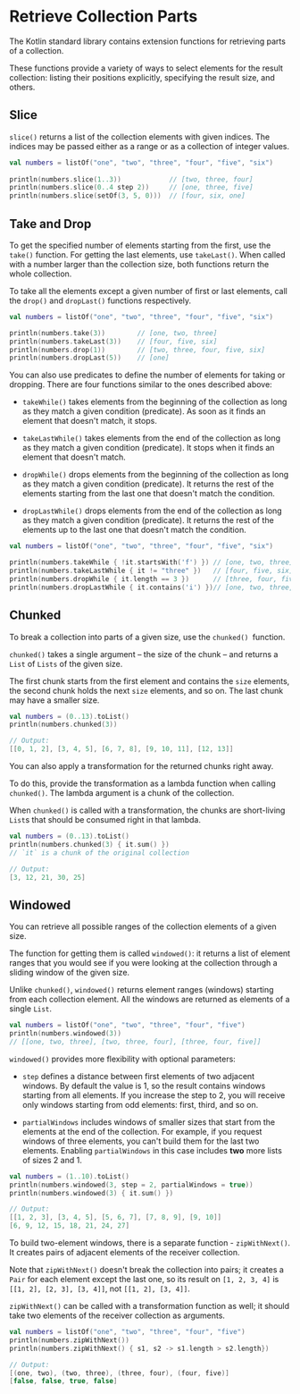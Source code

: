 # Retrieve Collection Parts

The Kotlin standard library contains extension functions for retrieving parts of a collection.

These functions provide a variety of ways to select elements for the result collection: listing their positions explicitly, specifying the result size, and others.

## Slice

`slice()` returns a list of the collection elements with given indices. The indices may be passed either as a range or as a collection of integer values.

```Kotlin
val numbers = listOf("one", "two", "three", "four", "five", "six")  
  
println(numbers.slice(1..3))            // [two, three, four]
println(numbers.slice(0..4 step 2))     // [one, three, five]
println(numbers.slice(setOf(3, 5, 0)))  // [four, six, one]
```

## Take and Drop

To get the specified number of elements starting from the first, use the `take()` function. For getting the last elements, use `takeLast()`. When called with a number larger than the collection size, both functions return the whole collection.

To take all the elements except a given number of first or last elements, call the `drop()` and `dropLast()` functions respectively.

```Kotlin
val numbers = listOf("one", "two", "three", "four", "five", "six")

println(numbers.take(3))        // [one, two, three]
println(numbers.takeLast(3))    // [four, five, six]
println(numbers.drop(1))        // [two, three, four, five, six]
println(numbers.dropLast(5))    // [one]
```

You can also use predicates to define the number of elements for taking or dropping. There are four functions similar to the ones described above:

- `takeWhile()` takes elements from the beginning of the collection as long as they match a given condition (predicate). As soon as it finds an element that doesn't match, it stops.

- `takeLastWhile()` takes elements from the end of the collection as long as they match a given condition (predicate). It stops when it finds an element that doesn't match.

- `dropWhile()` drops elements from the beginning of the collection as long as they match a given condition (predicate). It returns the rest of the elements starting from the last one that doesn't match the condition.

- `dropLastWhile()` drops elements from the end of the collection as long as they match a given condition (predicate). It returns the rest of the elements up to the last one that doesn't match the condition.

```Kotlin
val numbers = listOf("one", "two", "three", "four", "five", "six")

println(numbers.takeWhile { !it.startsWith('f') }) // [one, two, three]
println(numbers.takeLastWhile { it != "three" })   // [four, five, six]
println(numbers.dropWhile { it.length == 3 })      // [three, four, five, six]
println(numbers.dropLastWhile { it.contains('i') })// [one, two, three, four]
```

## Chunked

To break a collection into parts of a given size, use the `chunked() `function. 

`chunked()` takes a single argument – the size of the chunk – and returns a `List` of `Lists` of the given size. 

The first chunk starts from the first element and contains the `size` elements, the second chunk holds the next `size` elements, and so on. The last chunk may have a smaller size.

```Kotlin
val numbers = (0..13).toList()
println(numbers.chunked(3))

// Output:
[[0, 1, 2], [3, 4, 5], [6, 7, 8], [9, 10, 11], [12, 13]]
```

You can also apply a transformation for the returned chunks right away. 

To do this, provide the transformation as a lambda function when calling `chunked()`. The lambda argument is a chunk of the collection. 

When `chunked()` is called with a transformation, the chunks are short-living `List`s that should be consumed right in that lambda.

```Kotlin
val numbers = (0..13).toList() 
println(numbers.chunked(3) { it.sum() })  
// `it` is a chunk of the original collection

// Output:
[3, 12, 21, 30, 25]
```

## Windowed

You can retrieve all possible ranges of the collection elements of a given size.

The function for getting them is called `windowed()`: it returns a list of element ranges that you would see if you were looking at the collection through a sliding window of the given size.

Unlike `chunked()`, `windowed()` returns element ranges (windows) starting from each collection element. All the windows are returned as elements of a single `List`.

```Kotlin
val numbers = listOf("one", "two", "three", "four", "five")    
println(numbers.windowed(3))
// [[one, two, three], [two, three, four], [three, four, five]]
```

`windowed()` provides more flexibility with optional parameters:

- `step` defines a distance between first elements of two adjacent windows. By default the value is 1, so the result contains windows starting from all elements. If you increase the step to 2, you will receive only windows starting from odd elements: first, third, and so on.

- `partialWindows` includes windows of smaller sizes that start from the elements at the end of the collection. For example, if you request windows of three elements, you can't build them for the last two elements. Enabling `partialWindows` in this case includes **two** more lists of sizes 2 and 1.

```Kotlin
val numbers = (1..10).toList()
println(numbers.windowed(3, step = 2, partialWindows = true))
println(numbers.windowed(3) { it.sum() })

// Output:
[[1, 2, 3], [3, 4, 5], [5, 6, 7], [7, 8, 9], [9, 10]]
[6, 9, 12, 15, 18, 21, 24, 27]
```

To build two-element windows, there is a separate function - `zipWithNext()`. It creates pairs of adjacent elements of the receiver collection. 

Note that `zipWithNext()` doesn't break the collection into pairs; it creates a `Pair` for each element except the last one, so its result on `[1, 2, 3, 4]` is `[[1, 2], [2, 3], [3, 4]]`, not `[[1, 2], [3, 4]]`. 

`zipWithNext()` can be called with a transformation function as well; it should take two elements of the receiver collection as arguments.

```Kotlin
val numbers = listOf("one", "two", "three", "four", "five")    
println(numbers.zipWithNext())
println(numbers.zipWithNext() { s1, s2 -> s1.length > s2.length})

// Output:
[(one, two), (two, three), (three, four), (four, five)]
[false, false, true, false]
```